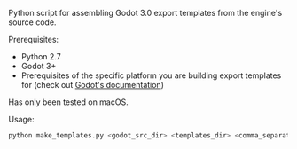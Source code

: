 Python script for assembling Godot 3.0 export templates from the engine's source code.

Prerequisites:

- Python 2.7
- Godot 3+
- Prerequisites of the specific platform you are building export templates for (check out [Godot's documentation](https://godot.readthedocs.io/en/stable/development/compiling/index.html))

Has only been tested on macOS.

Usage:

```bash
python make_templates.py <godot_src_dir> <templates_dir> <comma_separated_platforms>
```
